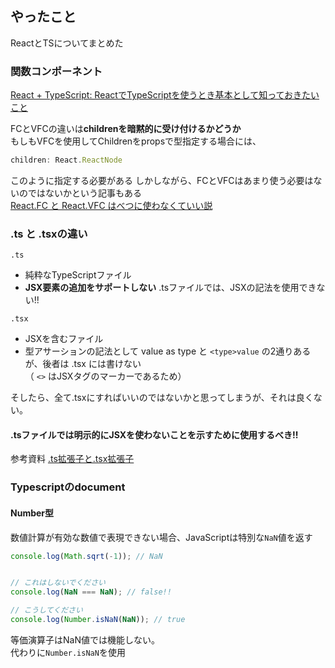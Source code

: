 ## やったこと
ReactとTSについてまとめた  


### 関数コンポーネント
[React + TypeScript: ReactでTypeScriptを使うとき基本として知っておきたいこと](https://qiita.com/FumioNonaka/items/4361d1cdf34ffb5a5338)  


FCとVFCの違いは**childrenを暗黙的に受け付けるかどうか**  
もしもVFCを使用してChildrenをpropsで型指定する場合には、
```js
children: React.ReactNode
```  
このように指定する必要がある
しかしながら、FCとVFCはあまり使う必要はないのではないかという記事もある  
[React.FC と React.VFC はべつに使わなくていい説 ](https://kray.jp/blog/dont-have-to-use-react-fc-and-react-vfc/)  

### .ts と .tsxの違い
`.ts`
- 純粋なTypeScriptファイル
- **JSX要素の追加をサポートしない**
.tsファイルでは、JSXの記法を使用できない!!

`.tsx`
- JSXを含むファイル
- 型アサーションの記法として value as type と `<type>value` の2通りあるが、後者は .tsx には書けない  
（ `<>` はJSXタグのマーカーであるため）  

そしたら、全て.tsxにすればいいのではないかと思ってしまうが、それは良くない。  
#### .tsファイルでは明示的にJSXを使わないことを示すために使用するべき!!  

参考資料 [.ts拡張子と.tsx拡張子](https://qiita.com/y-hira18/items/f67cfc45a70c7c25708a)

### Typescriptのdocument

#### Number型
数値計算が有効な数値で表現できない場合、JavaScriptは特別な`NaN`値を返す  
```js
console.log(Math.sqrt(-1)); // NaN


// これはしないでください
console.log(NaN === NaN); // false!!

// こうしてください
console.log(Number.isNaN(NaN)); // true
```
等価演算子はNaN値では機能しない。  
代わりに`Number.isNaN`を使用  
